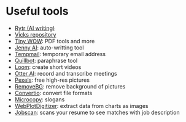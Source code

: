 # Useful tools

- [Rytr (AI writing)](https://rytr.me/)
- [Vicks repository](https://beu.is/vicks)
- [Tiny WOW](https://tinywow.com/): PDF tools and more
- [Jenny AI](https://jenni.ai/): auto-writting tool
- [Tempmail](https://temp-mail.org/en/): temporary email address
- [Quillbot](https://temp-mail.org/en/): paraphrase tool
- [Loom](https://www.loom.com/): create short videos
- [Otter AI](https://otter.ai/): record and transcribe meetings
- [Pexels](https://www.pexels.com/): free high-res pictures
- [RemoveBG](https://www.remove.bg/): remove background of pictures
- [Convertio](https://convertio.co/): convert file formats
- [Microcopy](https://www.microcopy.me/): slogans
- [WebPlotDigitizer](https://automeris.io/WebPlotDigitizer/index.html): extract data from charts as images
- [Jobscan](https://app.jobscan.co/scan/1): scans your resume to see matches with job description
